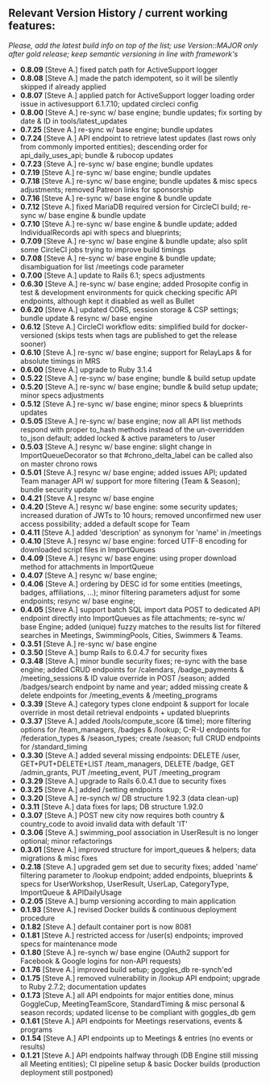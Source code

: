 ## Relevant Version History / current working features:

_Please, add the latest build info on top of the list; use Version::MAJOR only after gold release; keep semantic versioning in line with framework's_

- **0.8.09** [Steve A.] fixed patch path for ActiveSupport logger
- **0.8.08** [Steve A.] made the patch idempotent, so it will be silently skipped if already applied
- **0.8.07** [Steve A.] applied patch for ActiveSupport logger loading order issue in activesupport 6.1.7.10; updated circleci config
- **0.8.00** [Steve A.] re-sync w/ base engine; bundle updates; fix sorting by date & ID in tools/latest_updates
- **0.7.25** [Steve A.] re-sync w/ base engine; bundle updates
- **0.7.24** [Steve A.] API endpoint to retrieve latest updates (last rows only from commonly imported entities); descending order for api_daily_uses_api; bundle & rubocop updates
- **0.7.23** [Steve A.] re-sync w/ base engine; bundle updates
- **0.7.19** [Steve A.] re-sync w/ base engine; bundle updates
- **0.7.18** [Steve A.] re-sync w/ base engine; bundle updates & misc specs adjustments; removed Patreon links for sponsorship
- **0.7.16** [Steve A.] re-sync w/ base engine & bundle update
- **0.7.12** [Steve A.] fixed MariaDB required version for CircleCI build; re-sync w/ base engine & bundle update
- **0.7.10** [Steve A.] re-sync w/ base engine & bundle update; added IndividualRecords api with specs and blueprints;
- **0.7.09** [Steve A.] re-sync w/ base engine & bundle update; also split some CircleCI jobs trying to improve build timings
- **0.7.08** [Steve A.] re-sync w/ base engine & bundle update; disambiguation for list /meetings code parameter
- **0.7.00** [Steve A.] update to Rails 6.1; specs adjustments
- **0.6.30** [Steve A.] re-sync w/ base engine; added Prosopite config in test & development environments for quick checking specific API endpoints, although kept it disabled as well as Bullet
- **0.6.20** [Steve A.] updated CORS, session storage & CSP settings; bundle update & resync w/ base engine
- **0.6.12** [Steve A.] CircleCI workflow edits: simplified build for docker-versioned (skips tests when tags are published to get the release sooner)
- **0.6.10** [Steve A.] re-sync w/ base engine; support for RelayLaps & for absolute timings in MRS
- **0.6.00** [Steve A.] upgrade to Ruby 3.1.4
- **0.5.22** [Steve A.] re-sync w/ base engine; bundle & build setup update
- **0.5.20** [Steve A.] re-sync w/ base engine; bundle & build setup update; minor specs adjustments
- **0.5.12** [Steve A.] re-sync w/ base engine; minor specs & blueprints updates
- **0.5.05** [Steve A.] re-sync w/ base engine; now all API list methods respond with proper to_hash methods instead of the un-overridden to_json default; added locked & active parameters to /user
- **0.5.03** [Steve A.] resync w/ base engine: slight change in ImportQueueDecorator so that #chrono_delta_label can be called also on master chrono rows
- **0.5.01** [Steve A.] resync w/ base engine; added issues API; updated Team manager API w/ support for more filtering (Team & Season); bundle security update
- **0.4.21** [Steve A.] resync w/ base engine
- **0.4.20** [Steve A.] resync w/ base engine: some security updates; increased duration of JWTs to 10 hours; removed unconfirmed new user access possibility; added a default scope for Team
- **0.4.11** [Steve A.] added 'description' as synonym for 'name' in /meetings
- **0.4.10** [Steve A.] resync w/ base engine: forced UTF-8 encoding for downloaded script files in ImportQueues
- **0.4.09** [Steve A.] resync w/ base engine: using proper download method for attachments in ImportQueue
- **0.4.07** [Steve A.] resync w/ base engine;
- **0.4.06** [Steve A.] ordering by DESC id for some entities (meetings, badges, affiliations, ...); minor filtering parameters adjust for some endpoints; resync w/ base engine;
- **0.4.05** [Steve A.] support batch SQL import data POST to dedicated API endpoint directly into ImportQueues as file attachments; re-sync w/ base Engine; added (unique) fuzzy matches to the results list for filtered searches in Meetings, SwimmingPools, Cities, Swimmers & Teams.
- **0.3.51** [Steve A.] re-sync w/ base engine
- **0.3.50** [Steve A.] bump Rails to 6.0.4.7 for security fixes
- **0.3.48** [Steve A.] minor bundle security fixes; re-sync with the base engine; added CRUD endpoints for /calendars, /badge_payments & /meeting_sessions & ID value override in POST /season; added /badges/search endpoint by name and year; added missing create & delete endpoints for /meeting_events & /meeting_programs
- **0.3.39** [Steve A.] category types clone endpoint & support for locale override in most detail retrieval endpoints + updated blueprints
- **0.3.37** [Steve A.] added /tools/compute_score (& time); more filtering options for /team_managers, /badges & /lookup; C-R-U endpoints for /federation_types & /season_types; create /season; full CRUD endpoints for /standard_timing
- **0.3.30** [Steve A.] added several missing endpoints: DELETE /user, GET+PUT+DELETE+LIST /team_managers, DELETE /badge, GET /admin_grants, PUT /meeting_event, PUT /meeting_program
- **0.3.29** [Steve A.] upgrade to Rails 6.0.4.1 due to security fixes
- **0.3.25** [Steve A.] added /setting endpoints
- **0.3.20** [Steve A.] re-synch w/ DB structure 1.92.3 (data clean-up)
- **0.3.11** [Steve A.] data fixes for laps; DB structure 1.92.0
- **0.3.07** [Steve A.] POST new city now requires both country & country_code to avoid invalid data with default 'IT'
- **0.3.06** [Steve A.] swimming_pool association in UserResult is no longer optional; minor refactorings
- **0.3.01** [Steve A.] improved structure for import_queues & helpers; data migrations & misc fixes
- **0.2.18** [Steve A.] upgraded gem set due to security fixes; added 'name' filtering parameter to /lookup endpoint; added endpoints, blueprints & specs for UserWorkshop, UserResult, UserLap, CategoryType, ImportQueue & APIDailyUsage
- **0.2.05** [Steve A.] bump versioning according to main application
- **0.1.93** [Steve A.] revised Docker builds & continuous deployment procedure
- **0.1.82** [Steve A.] default container port is now 8081
- **0.1.81** [Steve A.] restricted access for /user(s) endpoints; improved specs for maintenance mode
- **0.1.80** [Steve A.] re-synch w/ base engine (OAuth2 support for Facebook & Google logins for non-API requests)
- **0.1.76** [Steve A.] improved build setup; goggles_db re-synch'ed
- **0.1.75** [Steve A.] removed vulnerability in /lookup API endpoint; upgrade to Ruby 2.7.2; documentation updates
- **0.1.73** [Steve A.] all API endpoints for major entities done, minus GoggleCup, MeetingTeamScore, StandardTiming & misc personal & season records; updated license to be compliant with goggles_db gem
- **0.1.61** [Steve A.] API endpoints for Meetings reservations, events & programs
- **0.1.54** [Steve A.] API endpoints up to Meetings & entries (no events or results)
- **0.1.21** [Steve A.] API endpoints halfway through (DB Engine still missing all Meeting entities); CI pipeline setup & basic Docker builds (production deployment still postponed)
